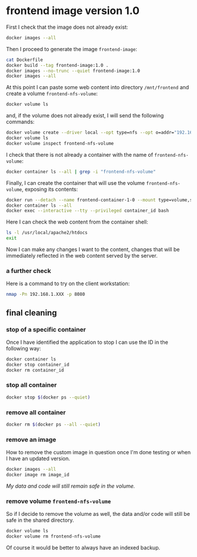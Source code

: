 # frontend image version 1.0

First I check that the image does not already exist:

```bash
docker images --all
```

Then I proceed to generate the image `frontend-image`:

```bash
cat Dockerfile
docker build --tag frontend-image:1.0 .
docker images --no-trunc --quiet frontend-image:1.0
docker images --all
```

At this point I can paste some web content into directory `/mnt/frontend` and create a volume `frontend-nfs-volume`:

```bash
docker volume ls
```

and, if the volume does not already exist, I will send the following commands:

```bash
docker volume create --driver local --opt type=nfs --opt o=addr="192.168.1.XXX,rw,nfsvers=4" --opt device=:/var/frontend frontend-nfs-volume
docker volume ls
docker volume inspect frontend-nfs-volume
```

I check that there is not already a container with the name of `frontend-nfs-volume`:

```bash
docker container ls --all | grep -i "frontend-nfs-volume"
```

Finally, I can create the container that will use the volume `frontend-nfs-volume`, exposing its contents:

```bash
docker run --detach --name frontend-container-1-0 --mount type=volume,source=frontend-nfs-volume,target=/usr/local/apache2/htdocs --publish 8080:80 frontend-image:1.0
docker container ls --all
docker exec --interactive --tty --privileged container_id bash
```

Here I can check the web content from the container shell:

```bash
ls -l /usr/local/apache2/htdocs
exit
```

Now I can make any changes I want to the content, changes that will be immediately reflected in the web content served by the server.

### a further check

Here is a command to try on the client workstation:

```bash
nmap -Pn 192.168.1.XXX -p 8080
```

## final cleaning

### stop of a specific container

Once I have identified the application to stop I can use the ID in the following way:

```bash
docker container ls
docker stop container_id
docker rm container_id
```

### stop all container

```bash
docker stop $(docker ps --quiet)
```

### remove all container

```bash
docker rm $(docker ps --all --quiet)
```

### remove an image

How to remove the custom image in question once I'm done testing or when I have an updated version.

```bash
docker images --all
docker image rm image_id
```

*My data and code will still remain safe in the volume.*

### remove volume `frontend-nfs-volume`

So if I decide to remove the volume as well, the data and/or code will still be safe in the shared directory.

```bash
docker volume ls
docker volume rm frontend-nfs-volume
```

Of course it would be better to always have an indexed backup.
